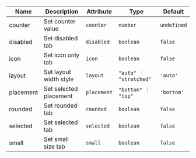 | Name       | Description                   | Attribute        | Type                                      | Default             |
|------------|-------------------------------|------------------|-------------------------------------------|---------------------|
|<div className="Api__Table"> <div>counter</div> <div className="Api__Table Docs__Tags"></div></div>| Set counter value | `counter` | `number` | `undefined` |
|<div className="Api__Table"> <div>disabled</div> <div className="Api__Table Docs__Tags"></div></div>| Set disabled tab | `disabled` | `boolean` | `false` |
|<div className="Api__Table"> <div>icon</div> <div className="Api__Table Docs__Tags"></div></div>| Set icon only tab | `icon` | `boolean` | `false` |
|<div className="Api__Table"> <div>layout</div> <div className="Api__Table Docs__Tags"></div></div>| Set layout width style | `layout` | `"auto" ｜ "stretched"` | `'auto'` |
|<div className="Api__Table"> <div>placement</div> <div className="Api__Table Docs__Tags"></div></div>| Set selected placement | `placement` | `"bottom" ｜ "top"` | `'bottom'` |
|<div className="Api__Table"> <div>rounded</div> <div className="Api__Table Docs__Tags"></div></div>| Set rounded tab | `rounded` | `boolean` | `false` |
|<div className="Api__Table"> <div>selected</div> <div className="Api__Table Docs__Tags"></div></div>| Set selected tab | `selected` | `boolean` | `false` |
|<div className="Api__Table"> <div>small</div> <div className="Api__Table Docs__Tags"></div></div>| Set small size tab | `small` | `boolean` | `false` |
